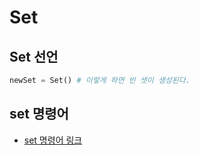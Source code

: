 # Set



## Set 선언

```python
newSet = Set() # 이렇게 하면 빈 셋이 생성된다.
```



## set 명령어

- [set 명령어 링크](https://wikidocs.net/16044)


